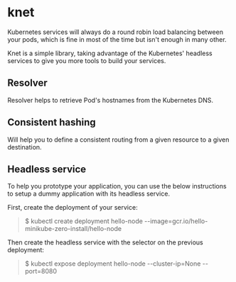 # knet

Kubernetes services will always do a round robin load balancing between your pods,
which is fine in most of the time but isn't enough in many other.

Knet is a simple library, taking advantage of the Kubernetes' headless services
to give you more tools to build your services.

## Resolver

Resolver helps to retrieve Pod's hostnames from the Kubernetes DNS.

## Consistent hashing

Will help you to define a consistent routing from a given resource to a given
destination.

## Headless service

To help you prototype your application, you can use the below instructions to
setup a dummy application with its headless service.

First, create the deployment of your service:
> $ kubectl create deployment hello-node --image=gcr.io/hello-minikube-zero-install/hello-node

Then create the headless service with the selector on the previous deployment:
> $ kubectl expose deployment hello-node --cluster-ip=None --port=8080

